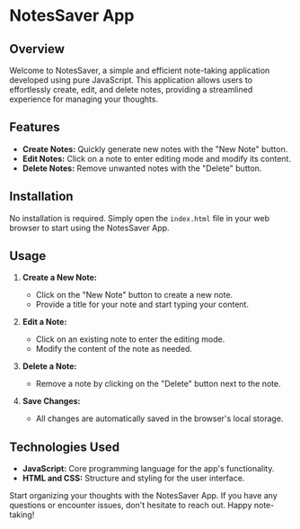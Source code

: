 # NotesSaver App

## Overview

Welcome to NotesSaver, a simple and efficient note-taking application developed using pure JavaScript. This application allows users to effortlessly create, edit, and delete notes, providing a streamlined experience for managing your thoughts.

## Features

- **Create Notes:** Quickly generate new notes with the "New Note" button.
- **Edit Notes:** Click on a note to enter editing mode and modify its content.
- **Delete Notes:** Remove unwanted notes with the "Delete" button.

## Installation

No installation is required. Simply open the `index.html` file in your web browser to start using the NotesSaver App.

## Usage

1. **Create a New Note:**
   - Click on the "New Note" button to create a new note.
   - Provide a title for your note and start typing your content.

2. **Edit a Note:**
   - Click on an existing note to enter the editing mode.
   - Modify the content of the note as needed.

3. **Delete a Note:**
   - Remove a note by clicking on the "Delete" button next to the note.

4. **Save Changes:**
   - All changes are automatically saved in the browser's local storage.

## Technologies Used

- **JavaScript:** Core programming language for the app's functionality.
- **HTML and CSS:** Structure and styling for the user interface.

Start organizing your thoughts with the NotesSaver App. If you have any questions or encounter issues, don't hesitate to reach out. Happy note-taking!
